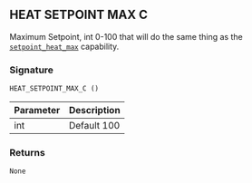## HEAT SETPOINT MAX C

Maximum Setpoint, int 0-100 that will do the same thing as the [`setpoint_heat_max`][1] capability.


### Signature

`HEAT_SETPOINT_MAX_C ()`


| Parameter | Description |
| --- | --- |
| int | Default 100 |


### Returns

`None`

[1]:	https://control4.github.io/docs-driverworks-proxyprotocol/#thermostat-capabilities